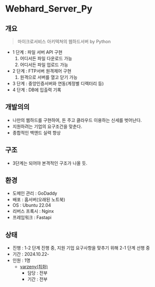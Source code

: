 # Webhard_Server_Py

## 개요
> 마이크로서비스 아키텍쳐의 웹하드서버 by Python
* 1 단계 : 파일 서버 API 구현
    1. 어디서든 파일 다운로드 가능
    2. 어디서든 파일 업로드 가능
* 2 단계 : FTP서버 원격제어 구현
    1. 원격으로 서버를 열고 닫기 가능
* 3 단계 : 중앙인증서버와 연동(계정별 디렉터리 등)
* 4 단계 : DB에 입출력 기록


## 개발의의
* 나만의 웹하드를 구현하여, 돈 주고 클라우드 이용하는 신세를 벗어난다.
* 지원하려는 기업의 요구조건을 맞춘다.
* 종합적인 백앤드 실력 향상


## 구조
* 3단계는 되어야 본격적인 구조가 나올 듯.


## 환경
* 도메인 관리 : GoDaddy
* 배포 : 홈서버(오래된 노트북)
* OS : Ubuntu 22.04
* 리버스 프록시 : Nginx
* 프레임워크 : Fastapi


## 상태
* 진행 : 1-2 단계 진행 중, 지원 기업 요구사항을 맞추기 위해 2-1 단계 선행 중
* 기간 : 2024.10.22-
* 인원 : 1명
    * [varzeny(최화)](https://varzeny.com/aboutme)
        * 담당 : 전부
        * 기간 : 전부